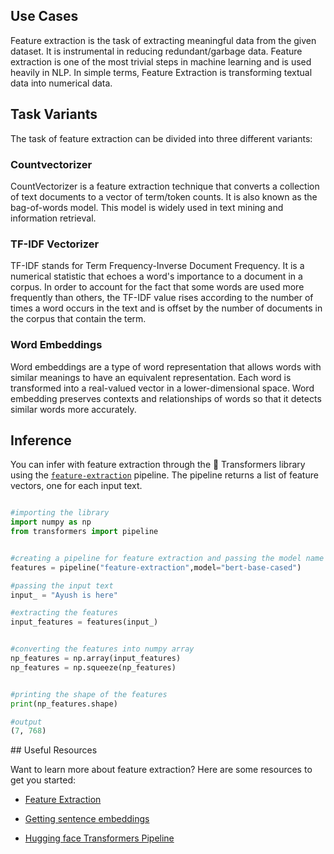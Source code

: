 ## Use Cases

Feature extraction is the task of extracting meaningful data from the given dataset. It is instrumental in reducing redundant/garbage data. Feature extraction is one of the most trivial steps in machine learning and is used heavily in NLP. In simple terms, Feature Extraction is transforming textual data into numerical data.
 
## Task Variants 
The task of feature extraction can be divided into three different variants:

### Countvectorizer 
CountVectorizer is a feature extraction technique that converts a collection of text documents to a vector of term/token counts. It is also known as the bag-of-words model. This model is widely used in text mining and information retrieval. 
### TF-IDF Vectorizer
TF-IDF stands for Term Frequency-Inverse Document Frequency. It is a numerical statistic that echoes a word's importance to a document in a corpus. In order to account for the fact that some words are used more frequently than others, the TF-IDF value rises according to the number of times a word occurs in the text and is offset by the number of documents in the corpus that contain the term.

### Word Embeddings
Word embeddings are a type of word representation that allows words with similar meanings to have an equivalent representation. Each word is transformed into a real-valued vector in a lower-dimensional space. Word embedding preserves contexts and relationships of words so that it detects similar words more accurately.


## Inference

You can infer with feature extraction through the 🤗 Transformers library using the [`feature-extraction`](https://huggingface.co/docs/transformers/en/main_classes/pipelines#transformers.FeatureExtractionPipeline) pipeline. The pipeline returns a list of feature vectors, one for each input text.

```python

#importing the library 
import numpy as np
from transformers import pipeline


#creating a pipeline for feature extraction and passing the model name
features = pipeline("feature-extraction",model="bert-base-cased")

#passing the input text
input_ = "Ayush is here"

#extracting the features
input_features = features(input_)


#converting the features into numpy array
np_features = np.array(input_features)
np_features = np.squeeze(np_features)


#printing the shape of the features
print(np_features.shape)

#output
(7, 768)

```

## Useful Resources

Want to learn more about feature extraction? Here are some resources to get you started:

- [Feature Extraction](https://www.analyticsvidhya.com/blog/2021/07/feature-extraction-and-embeddings-in-nlp-a-beginners-guide-to-understand-natural-language-processing/)

- [Getting sentence embeddings](https://stackoverflow.com/questions/64685243/getting-sentence-embedding-from-huggingface-feature-extraction-pipeline)

- [Hugging face Transformers Pipeline](https://www.analyticsvidhya.com/blog/2022/01/hugging-face-transformers-pipeline-functions-advanced-nlp/)

